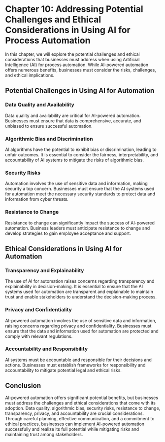 Chapter 10: Addressing Potential Challenges and Ethical Considerations in Using AI for Process Automation
=========================================================================================================

In this chapter, we will explore the potential challenges and ethical considerations that businesses must address when using Artificial Intelligence (AI) for process automation. While AI-powered automation offers numerous benefits, businesses must consider the risks, challenges, and ethical implications.

Potential Challenges in Using AI for Automation
-----------------------------------------------

### Data Quality and Availability

Data quality and availability are critical for AI-powered automation. Businesses must ensure that data is comprehensive, accurate, and unbiased to ensure successful automation.

### Algorithmic Bias and Discrimination

AI algorithms have the potential to exhibit bias or discrimination, leading to unfair outcomes. It is essential to consider the fairness, interpretability, and accountability of AI systems to mitigate the risks of algorithmic bias.

### Security Risks

Automation involves the use of sensitive data and information, making security a top concern. Businesses must ensure that the AI systems used for automation meet the necessary security standards to protect data and information from cyber threats.

### Resistance to Change

Resistance to change can significantly impact the success of AI-powered automation. Business leaders must anticipate resistance to change and develop strategies to gain employee acceptance and support.

Ethical Considerations in Using AI for Automation
-------------------------------------------------

### Transparency and Explainability

The use of AI for automation raises concerns regarding transparency and explainability in decision-making. It is essential to ensure that the AI systems used for automation are transparent and explainable to maintain trust and enable stakeholders to understand the decision-making process.

### Privacy and Confidentiality

AI-powered automation involves the use of sensitive data and information, raising concerns regarding privacy and confidentiality. Businesses must ensure that the data and information used for automation are protected and comply with relevant regulations.

### Accountability and Responsibility

AI systems must be accountable and responsible for their decisions and actions. Businesses must establish frameworks for responsibility and accountability to mitigate potential legal and ethical risks.

Conclusion
----------

AI-powered automation offers significant potential benefits, but businesses must address the challenges and ethical considerations that come with its adoption. Data quality, algorithmic bias, security risks, resistance to change, transparency, privacy, and accountability are crucial considerations. Through careful planning, effective communication, and a commitment to ethical practices, businesses can implement AI-powered automation successfully and realize its full potential while mitigating risks and maintaining trust among stakeholders.
